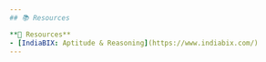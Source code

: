 ```yaml
---
## 📚 Resources

**📘 Resources**
- [IndiaBIX: Aptitude & Reasoning](https://www.indiabix.com/)
---
```

